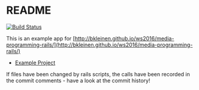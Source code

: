 # README

[![Build Status](https://travis-ci.org/media-programming-rails/example-app.svg?branch=master)](https://travis-ci.org/media-programming-rails/example-app)

This is an example app for [http://bkleinen.github.io/ws2016/media-programming-rails/](http://bkleinen.github.io/ws2016/media-programming-rails/)
- [Example Project](http://bkleinen.github.io/ws2016/media-programming-rails/example-project/)

If files have been changed by rails scripts, the calls have been recorded in the commit comments -
have a look at the commit history!
